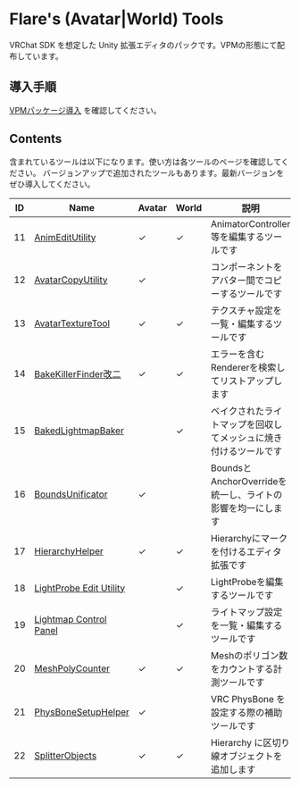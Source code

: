 # Flare's (Avatar|World) Tools

VRChat SDK を想定した Unity 拡張エディタのパックです。VPMの形態にて配布しています。

## 導入手順

[VPMパッケージ導入](/docs/tools/VPM-package-Installation-procedure) を確認してください。

## Contents

含まれているツールは以下になります。使い方は各ツールのページを確認してください。
バージョンアップで追加されたツールもあります。最新バージョンをぜひ導入してください。

| ID | Name | Avatar | World | 説明 |
| -------- | -------- | -------- | -------- | -------- |
|11| [AnimEditUtility](/docs/tools/AnimEditUtility) | ✓ | ✓ |  AnimatorController等を編集するツールです |
|12| [AvatarCopyUtility](/docs/tools/AvatarCopyUtility) | ✓ |  | コンポーネントをアバター間でコピーするツールです |
|13| [AvatarTextureTool](/docs/tools/AvatarTextureTool) | ✓ | ✓ | テクスチャ設定を一覧・編集するツールです |
|14| [BakeKillerFinder改二](/docs/tools/BakeKillerFinder) | ✓ | ✓ | エラーを含むRendererを検索してリストアップします |
|15| [BakedLightmapBaker](/docs/tools/BakedLightmapBaker) |  | ✓ | ベイクされたライトマップを回収してメッシュに焼き付けるツールです |
|16| [BoundsUnificator](/docs/tools/BoundsUnificator) | ✓ |  | BoundsとAnchorOverrideを統一し、ライトの影響を均一にします |
|17| [HierarchyHelper](/docs/tools/HierarchyHelper) | ✓ | ✓ | Hierarchyにマークを付けるエディタ拡張です |
|18| [LightProbe Edit Utility](/docs/tools/LightProbeEditUtility) |  | ✓ | LightProbeを編集するツールです |
|19| [Lightmap Control Panel](/docs/tools/LightmapControlPanel) |  | ✓ | ライトマップ設定を一覧・編集するツールです |
|20| [MeshPolyCounter](/docs/tools/MeshPolyCounter) | ✓ | ✓ | Meshのポリゴン数をカウントする計測ツールです |
|21| [PhysBoneSetupHelper](/docs/tools/PhysBoneSetupHelper) | ✓ |  | VRC PhysBone を設定する際の補助ツールです |
|22| [SplitterObjects](/docs/tools/SplitterObjects) | ✓ | ✓ | Hierarchy に区切り線オブジェクトを追加します |

